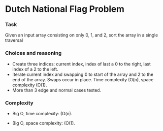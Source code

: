 Dutch National Flag Problem
================

### Task
Given an input array consisting on only 0, 1, and 2, sort the array in a single traversal

### Choices and reasoning

- Create three indices: current index, index of last a 0 to the right, last index of a 2 to the left.
- Iterate current index and swapping 0 to start of the array and 2 to the end of the array. Swaps occur in place. Time complexity \(O(n\), space complexity \(O(1\).
- More than 3 edge and normal cases tested.

### Complexity

- Big O, time complexity: \(O(n\).

- Big O, space complexity: \(O(1\).
